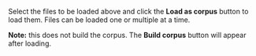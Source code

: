 Select the files to be loaded above and click the **Load as corpus** button to load them. Files can be loaded one or multiple at a time.

**Note:** this does not build the corpus. The **Build corpus** button will appear after loading.